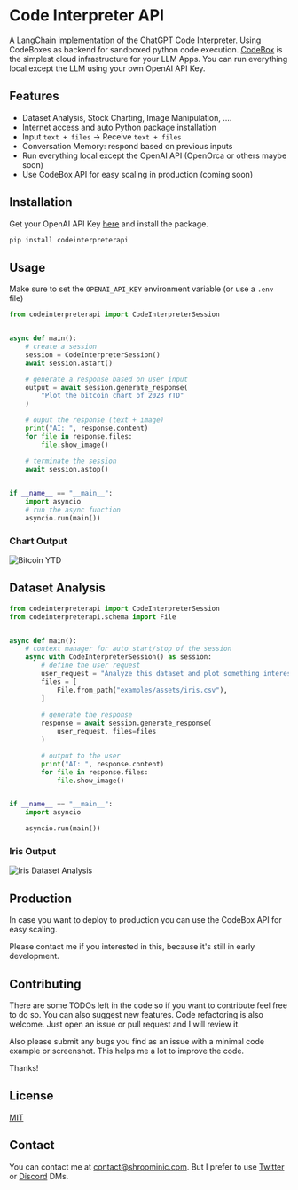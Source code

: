 # Code Interpreter API

A LangChain implementation of the ChatGPT Code Interpreter.
Using CodeBoxes as backend for sandboxed python code execution.
[CodeBox](https://github.com/shroominic/codebox-api/tree/main) is the simplest cloud infrastructure for your LLM Apps.
You can run everything local except the LLM using your own OpenAI API Key.

## Features

- Dataset Analysis, Stock Charting, Image Manipulation, ....
- Internet access and auto Python package installation
- Input `text + files` -> Receive `text + files`
- Conversation Memory: respond based on previous inputs
- Run everything local except the OpenAI API (OpenOrca or others maybe soon)
- Use CodeBox API for easy scaling in production (coming soon)

## Installation

Get your OpenAI API Key [here](https://platform.openai.com/account/api-keys) and install the package.

```bash
pip install codeinterpreterapi
```

## Usage

Make sure to set the `OPENAI_API_KEY` environment variable (or use a `.env` file)

```python
from codeinterpreterapi import CodeInterpreterSession


async def main():
    # create a session
    session = CodeInterpreterSession()
    await session.astart()

    # generate a response based on user input
    output = await session.generate_response(
        "Plot the bitcoin chart of 2023 YTD"
    )

    # ouput the response (text + image)
    print("AI: ", response.content)
    for file in response.files:
        file.show_image()

    # terminate the session
    await session.astop()
    

if __name__ == "__main__":
    import asyncio
    # run the async function
    asyncio.run(main())

```

### Chart Output

![Bitcoin YTD](https://github.com/shroominic/codeinterpreter-api/blob/main/examples/assets/bitcoin_chart.png?raw=true)

## Dataset Analysis

```python
from codeinterpreterapi import CodeInterpreterSession
from codeinterpreterapi.schema import File


async def main():
    # context manager for auto start/stop of the session
    async with CodeInterpreterSession() as session:
        # define the user request
        user_request = "Analyze this dataset and plot something interesting about it."
        files = [
            File.from_path("examples/assets/iris.csv"),
        ]
        
        # generate the response
        response = await session.generate_response(
            user_request, files=files
        )

        # output to the user
        print("AI: ", response.content)
        for file in response.files:
            file.show_image()


if __name__ == "__main__":
    import asyncio

    asyncio.run(main())
```

### Iris Output

![Iris Dataset Analysis](https://github.com/shroominic/codeinterpreter-api/blob/main/examples/assets/iris_analysis.png?raw=true)

## Production

In case you want to deploy to production you can use the CodeBox API for easy scaling.

Please contact me if you interested in this, because it's still in early development.

## Contributing

There are some TODOs left in the code
so if you want to contribute feel free to do so.
You can also suggest new features. Code refactoring is also welcome.
Just open an issue or pull request and I will review it.

Also please submit any bugs you find as an issue
with a minimal code example or screenshot.
This helps me a lot to improve the code.

Thanks!

## License

[MIT](https://choosealicense.com/licenses/mit/)

## Contact

You can contact me at [contact@shroominic.com](mailto:contact@shroominic.com).
But I prefer to use [Twitter](https://twitter.com/shroominic) or [Discord](https://gptassistant.app/community) DMs.
